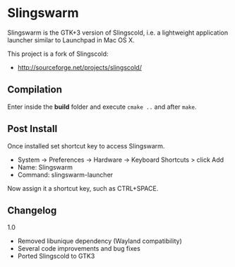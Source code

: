 # Slingswarm

Slingswarm is the GTK+3 version of Slingscold, i.e. a lightweight application launcher similar to Launchpad in Mac OS X.

This project is a fork of Slingscold:

  * http://sourceforge.net/projects/slingscold/

## Compilation

Enter inside the **build** folder and execute `cmake ..` and after `make`.

## Post Install

Once installed set shortcut key to access Slingswarm.

  * System -> Preferences -> Hardware -> Keyboard Shortcuts > click Add
  * Name: Slingswarm
  * Command: slingswarm-launcher

Now assign it a shortcut key, such as CTRL+SPACE.

## Changelog
1.0
* Removed libunique dependency (Wayland compatibility)
* Several code improvements and bug fixes
* Ported Slingscold to GTK3
